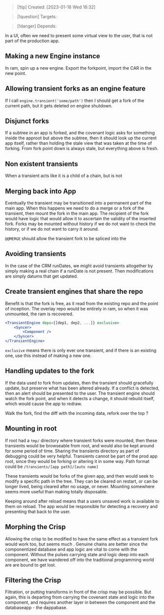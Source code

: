 
>[!tip] Created: [2023-01-18 Wed 16:32]

>[!question] Targets: 

>[!danger] Depends: 

In a UI, often we need to present some virtual view to the user, that is not part of the production app.

## Making a new Engine instance
In ram, spin up a new engine.  Export the forkpoint, import the CAR in the new point.

## Allowing transient forks as an engine feature
If I call `engine.transient('some/path')` then I should get a fork of the current path, but it gets deleted on engine shutdown.  

## Disjunct forks
If a subtree in an app is forked, and the covenant logic asks for something inside the approot but above the subtree, then it should look up the current app itself, rather than holding the stale view that was taken at the time of forking.  From fork point down is always stale, but everything above is fresh.

## Non existent transients
When a transient acts like it is a child of a chain, but is not

## Merging back into App
Eventually the transient may be transitioned into a permanent part of the main app.  When this happens we need to do a merge or a fork of the transient, then mount the fork in the main app.  The recipient of the fork would have logic that would allow it to ascertain the validity of the inserted fork.  Forks may be mounted without history if we do not want to check the history, or if we do not want to carry it around.

`@@MERGE` should allow the transient fork to be spliced into the 

## Avoiding transients
In the case of the CRM runDates, we might avoid transients altogether by simply making a real chain if a runDate is not present.  Then modifications are simply datums that get updated.

## Create transient engines that share the repo
Benefit is that the fork is free, as it read from the existing repo and the point of inception.
The overlay repo would be entirely in ram, so when it was unmounted, the ram is recovered.

```jsx
<TransientEngine deps={[dep1, dep2, ...]} exclusive>
	<Syncer>
		<Component />
	</Syncer>
</TransientEngine>
```

`exclusive` means there is only ever one transient, and if there is an existing one, use this instead of making a new one.

## Handling updates to the fork
If the data used to fork from updates, then the transient should gracefully update, but preserve what has been altered already. If a conflict is detected, then an alert should be presented to the user.  The transient engine should watch the fork point, and when it detects a change, it should rebuild itself, which would cause the app to redraw.

Walk the fork, find the diff with the incoming data, refork over the top ?

## Mounting in root
If root had a `tmp/` directory where transient forks were mounted, then these transients would be browseable from root, and would also be kept around for some period of time.  Sharing the transients directory as part of debugging could be very helpful.  Transients cannot be part of the prod app root, since they would be forking or altering it in some way.  Path format could be `/transients/[app path]/[auto name]`

These transients would be forks of the given app, and then would seek to modify a specific path in the tree.  They can be cleared on restart, or can be longer lived, being cleared after no usage, or never.  Mounting somewhere seems more useful than making totally disposable.

Keeping around after reload means that a users unsaved work is available to them on reload.  The app would be responsible for detecting a recovery and presenting that back to the user.

## Morphing the Crisp
Allowing the crisp to be modified to have the same effect as a transient fork would work too, but seems much . Genuine chains are better since the componentized database and app logic are vital to come with the component.  Without the pulses carrying state and logic deep into each component, we have wandered off into the traditional programming world are are bound to get lost.

## Filtering the Crisp
Filtration, or putting transforms in front of the crisp may be possible.  But again, this is departing from carrying the covenant state and logic into the component, and requires another layer in between the component and the databaseapp - the dappabase.